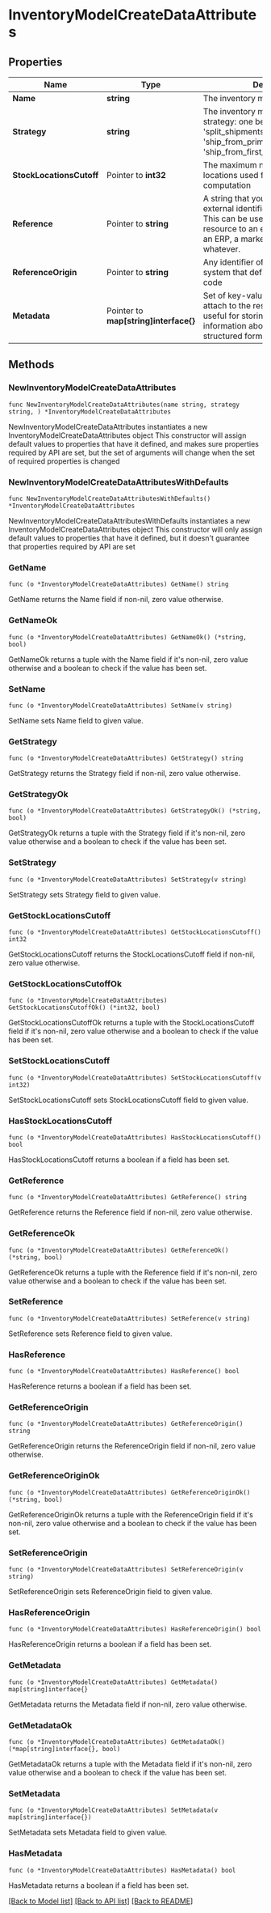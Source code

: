 # InventoryModelCreateDataAttributes

## Properties

Name | Type | Description | Notes
------------ | ------------- | ------------- | -------------
**Name** | **string** | The inventory model&#39;s internal name. | 
**Strategy** | **string** | The inventory model&#39;s shipping strategy: one between &#39;split_shipments&#39; (default), &#39;ship_from_primary&#39; and &#39;ship_from_first_available_or_primary&#39;. | 
**StockLocationsCutoff** | Pointer to **int32** | The maximum number of stock locations used for inventory computation | [optional] 
**Reference** | Pointer to **string** | A string that you can use to add any external identifier to the resource. This can be useful for integrating the resource to an external system, like an ERP, a marketing tool, a CRM, or whatever. | [optional] 
**ReferenceOrigin** | Pointer to **string** | Any identifier of the third party system that defines the reference code | [optional] 
**Metadata** | Pointer to **map[string]interface{}** | Set of key-value pairs that you can attach to the resource. This can be useful for storing additional information about the resource in a structured format. | [optional] 

## Methods

### NewInventoryModelCreateDataAttributes

`func NewInventoryModelCreateDataAttributes(name string, strategy string, ) *InventoryModelCreateDataAttributes`

NewInventoryModelCreateDataAttributes instantiates a new InventoryModelCreateDataAttributes object
This constructor will assign default values to properties that have it defined,
and makes sure properties required by API are set, but the set of arguments
will change when the set of required properties is changed

### NewInventoryModelCreateDataAttributesWithDefaults

`func NewInventoryModelCreateDataAttributesWithDefaults() *InventoryModelCreateDataAttributes`

NewInventoryModelCreateDataAttributesWithDefaults instantiates a new InventoryModelCreateDataAttributes object
This constructor will only assign default values to properties that have it defined,
but it doesn't guarantee that properties required by API are set

### GetName

`func (o *InventoryModelCreateDataAttributes) GetName() string`

GetName returns the Name field if non-nil, zero value otherwise.

### GetNameOk

`func (o *InventoryModelCreateDataAttributes) GetNameOk() (*string, bool)`

GetNameOk returns a tuple with the Name field if it's non-nil, zero value otherwise
and a boolean to check if the value has been set.

### SetName

`func (o *InventoryModelCreateDataAttributes) SetName(v string)`

SetName sets Name field to given value.


### GetStrategy

`func (o *InventoryModelCreateDataAttributes) GetStrategy() string`

GetStrategy returns the Strategy field if non-nil, zero value otherwise.

### GetStrategyOk

`func (o *InventoryModelCreateDataAttributes) GetStrategyOk() (*string, bool)`

GetStrategyOk returns a tuple with the Strategy field if it's non-nil, zero value otherwise
and a boolean to check if the value has been set.

### SetStrategy

`func (o *InventoryModelCreateDataAttributes) SetStrategy(v string)`

SetStrategy sets Strategy field to given value.


### GetStockLocationsCutoff

`func (o *InventoryModelCreateDataAttributes) GetStockLocationsCutoff() int32`

GetStockLocationsCutoff returns the StockLocationsCutoff field if non-nil, zero value otherwise.

### GetStockLocationsCutoffOk

`func (o *InventoryModelCreateDataAttributes) GetStockLocationsCutoffOk() (*int32, bool)`

GetStockLocationsCutoffOk returns a tuple with the StockLocationsCutoff field if it's non-nil, zero value otherwise
and a boolean to check if the value has been set.

### SetStockLocationsCutoff

`func (o *InventoryModelCreateDataAttributes) SetStockLocationsCutoff(v int32)`

SetStockLocationsCutoff sets StockLocationsCutoff field to given value.

### HasStockLocationsCutoff

`func (o *InventoryModelCreateDataAttributes) HasStockLocationsCutoff() bool`

HasStockLocationsCutoff returns a boolean if a field has been set.

### GetReference

`func (o *InventoryModelCreateDataAttributes) GetReference() string`

GetReference returns the Reference field if non-nil, zero value otherwise.

### GetReferenceOk

`func (o *InventoryModelCreateDataAttributes) GetReferenceOk() (*string, bool)`

GetReferenceOk returns a tuple with the Reference field if it's non-nil, zero value otherwise
and a boolean to check if the value has been set.

### SetReference

`func (o *InventoryModelCreateDataAttributes) SetReference(v string)`

SetReference sets Reference field to given value.

### HasReference

`func (o *InventoryModelCreateDataAttributes) HasReference() bool`

HasReference returns a boolean if a field has been set.

### GetReferenceOrigin

`func (o *InventoryModelCreateDataAttributes) GetReferenceOrigin() string`

GetReferenceOrigin returns the ReferenceOrigin field if non-nil, zero value otherwise.

### GetReferenceOriginOk

`func (o *InventoryModelCreateDataAttributes) GetReferenceOriginOk() (*string, bool)`

GetReferenceOriginOk returns a tuple with the ReferenceOrigin field if it's non-nil, zero value otherwise
and a boolean to check if the value has been set.

### SetReferenceOrigin

`func (o *InventoryModelCreateDataAttributes) SetReferenceOrigin(v string)`

SetReferenceOrigin sets ReferenceOrigin field to given value.

### HasReferenceOrigin

`func (o *InventoryModelCreateDataAttributes) HasReferenceOrigin() bool`

HasReferenceOrigin returns a boolean if a field has been set.

### GetMetadata

`func (o *InventoryModelCreateDataAttributes) GetMetadata() map[string]interface{}`

GetMetadata returns the Metadata field if non-nil, zero value otherwise.

### GetMetadataOk

`func (o *InventoryModelCreateDataAttributes) GetMetadataOk() (*map[string]interface{}, bool)`

GetMetadataOk returns a tuple with the Metadata field if it's non-nil, zero value otherwise
and a boolean to check if the value has been set.

### SetMetadata

`func (o *InventoryModelCreateDataAttributes) SetMetadata(v map[string]interface{})`

SetMetadata sets Metadata field to given value.

### HasMetadata

`func (o *InventoryModelCreateDataAttributes) HasMetadata() bool`

HasMetadata returns a boolean if a field has been set.


[[Back to Model list]](../README.md#documentation-for-models) [[Back to API list]](../README.md#documentation-for-api-endpoints) [[Back to README]](../README.md)


